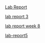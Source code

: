 
[Lab Report](lab-report-1-week-2.md)

[lab report 3](lab-report-3-week-6.md)

[lab report week 8](week-8-lab-report.md)

[lab-report5](lab-report5.md)
